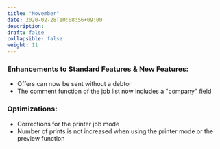 ```yaml
---
title: "November"
date: 2020-02-28T10:08:56+09:00
description: 
draft: false
collapsible: false
weight: 11
---
```

### Enhancements to Standard Features & New Features:
- Offers can now be sent without a debtor
- The comment function of the job list now includes a "company" field


### Optimizations:
- Corrections for the printer job mode
- Number of prints is not increased when using the printer mode or the preview function